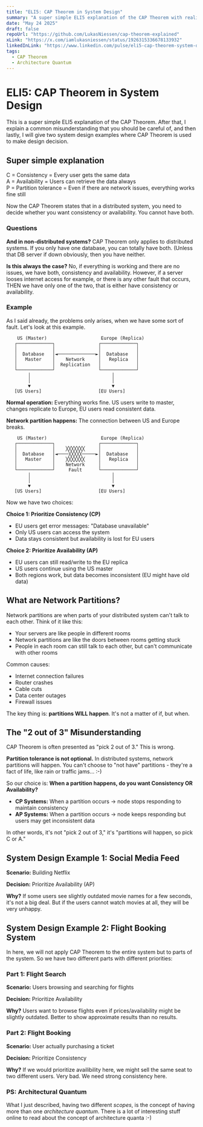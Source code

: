 ```yaml
---
title: "ELI5: CAP Theorem in System Design"
summary: "A super simple ELI5 explanation of the CAP Theorem with realistic system design examples"
date: "May 24 2025"
draft: false
repoUrl: "https://github.com/LukasNiessen/cap-theorem-explained"
xLink: "https://x.com/iamlukasniessen/status/1926315336678133932"
linkedInLink: "https://www.linkedin.com/pulse/eli5-cap-theorem-system-design-lukas-nie%25C3%259Fen-p20ae/"
tags:
  - CAP Theorem
  - Architecture Quantum
---
```


# ELI5: CAP Theorem in System Design

This is a super simple ELI5 explanation of the CAP Theorem. After that, I explain a common misunderstanding that you should be careful of, and then lastly, I will give two system design examples where CAP Theorem is used to make design decision.

## Super simple explanation

C = Consistency = Every user gets the same data  
A = Availability = Users can retrieve the data always  
P = Partition tolerance = Even if there are network issues, everything works fine still

Now the CAP Theorem states that in a distributed system, you need to decide whether you want consistency or availability. You cannot have both.

### Questions

**And in non-distributed systems?** CAP Theorem only applies to distributed systems. If you only have one database, you can totally have both. (Unless that DB server if down obviously, then you have neither.

**Is this always the case?** No, if everything is working and there are no issues, we have both, consistency and availability. However, if a server looses internet access for example, or there is any other fault that occurs, THEN we have only one of the two, that is either have consistency or availability.

### Example

As I said already, the problems only arises, when we have some sort of fault. Let's look at this example.

```
    US (Master)                    Europe (Replica)
   ┌─────────────┐                ┌─────────────┐
   │             │                │             │
   │  Database   │◄──────────────►│  Database   │
   │   Master    │    Network     │   Replica   │
   │             │  Replication   │             │
   └─────────────┘                └─────────────┘
        │                              │
        │                              │
        ▼                              ▼
   [US Users]                     [EU Users]
```

**Normal operation:** Everything works fine. US users write to master, changes replicate to Europe, EU users read consistent data.

**Network partition happens:** The connection between US and Europe breaks.

```
    US (Master)                    Europe (Replica)
   ┌─────────────┐                ┌─────────────┐
   │             │    ╳╳╳╳╳╳╳     │             │
   │  Database   │◄────╳╳╳╳╳─────►│  Database   │
   │   Master    │    ╳╳╳╳╳╳╳     │   Replica   │
   │             │    Network     │             │
   └─────────────┘     Fault      └─────────────┘
        │                              │
        │                              │
        ▼                              ▼
   [US Users]                     [EU Users]
```

Now we have two choices:

**Choice 1: Prioritize Consistency (CP)**

- EU users get error messages: "Database unavailable"
- Only US users can access the system
- Data stays consistent but availability is lost for EU users

**Choice 2: Prioritize Availability (AP)**

- EU users can still read/write to the EU replica
- US users continue using the US master
- Both regions work, but data becomes inconsistent (EU might have old data)

## What are Network Partitions?

Network partitions are when parts of your distributed system can't talk to each other. Think of it like this:

- Your servers are like people in different rooms
- Network partitions are like the doors between rooms getting stuck
- People in each room can still talk to each other, but can't communicate with other rooms

Common causes:

- Internet connection failures
- Router crashes
- Cable cuts
- Data center outages
- Firewall issues

The key thing is: **partitions WILL happen**. It's not a matter of if, but when.

## The "2 out of 3" Misunderstanding

CAP Theorem is often presented as "pick 2 out of 3." This is wrong.

**Partition tolerance is not optional.** In distributed systems, network partitions will happen. You can't choose to "not have" partitions - they're a fact of life, like rain or traffic jams... :-)

So our choice is: **When a partition happens, do you want Consistency OR Availability?**

- **CP Systems:** When a partition occurs → node stops responding to maintain consistency
- **AP Systems:** When a partition occurs → node keeps responding but users may get inconsistent data

In other words, it's not "pick 2 out of 3," it's "partitions will happen, so pick C or A."

## System Design Example 1: Social Media Feed

**Scenario:** Building Netflix

**Decision:** Prioritize Availability (AP)

**Why?** If some users see slightly outdated movie names for a few seconds, it's not a big deal. But if the users cannot watch movies at all, they will be very unhappy.

## System Design Example 2: Flight Booking System

In here, we will not apply CAP Theorem to the entire system but to parts of the system. So we have two different parts with different priorities:

### Part 1: Flight Search

**Scenario:** Users browsing and searching for flights

**Decision:** Prioritize Availability

**Why?** Users want to browse flights even if prices/availability might be slightly outdated. Better to show approximate results than no results.

### Part 2: Flight Booking

**Scenario:** User actually purchasing a ticket

**Decision:** Prioritize Consistency

**Why?** If we would prioritize availibility here, we might sell the same seat to two different users. Very bad. We need strong consistency here.

### PS: Architectural Quantum

What I just described, having two different _scopes_, is the concept of having more than one _architecture quantum_. There is a lot of interesting stuff online to read about the concept of architecture quanta :-)
